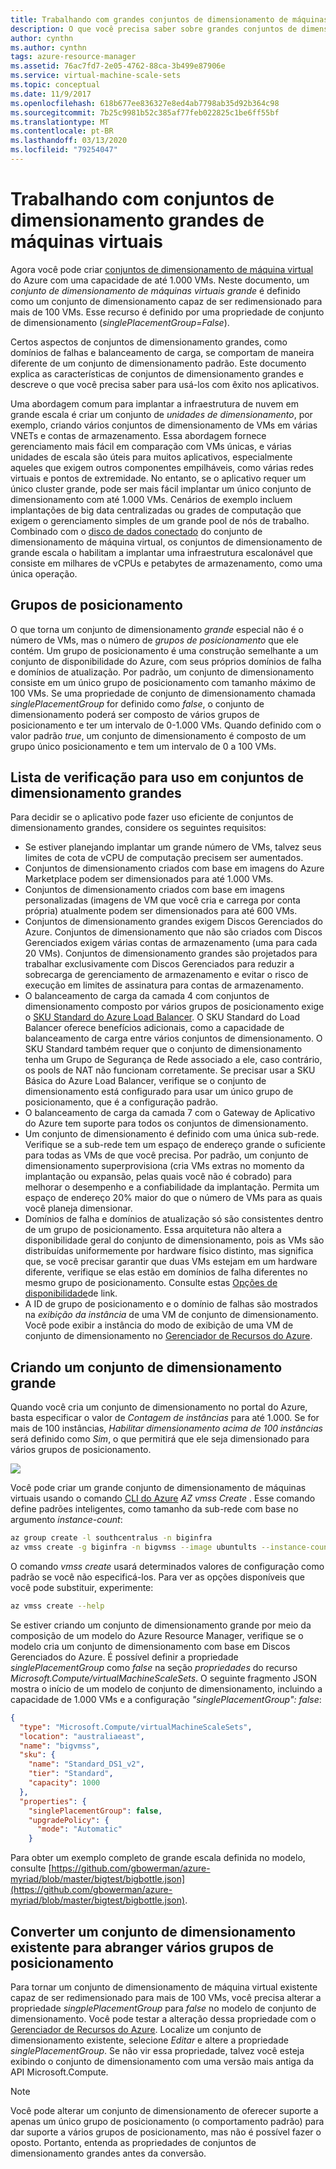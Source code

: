 ```yaml
---
title: Trabalhando com grandes conjuntos de dimensionamento de máquinas virtuais do Azure
description: O que você precisa saber sobre grandes conjuntos de dimensionamento de máquinas virtuais do Azure para usá-los em seu aplicativo.
author: cynthn
ms.author: cynthn
tags: azure-resource-manager
ms.assetid: 76ac7fd7-2e05-4762-88ca-3b499e87906e
ms.service: virtual-machine-scale-sets
ms.topic: conceptual
ms.date: 11/9/2017
ms.openlocfilehash: 618b677ee836327e8ed4ab7798ab35d92b364c98
ms.sourcegitcommit: 7b25c9981b52c385af77feb022825c1be6ff55bf
ms.translationtype: MT
ms.contentlocale: pt-BR
ms.lasthandoff: 03/13/2020
ms.locfileid: "79254047"
---
```

# <a name="working-with-large-virtual-machine-scale-sets"></a>Trabalhando com conjuntos de dimensionamento grandes de máquinas virtuais
Agora você pode criar [conjuntos de dimensionamento de máquina virtual](/azure/virtual-machine-scale-sets/) do Azure com uma capacidade de até 1.000 VMs. Neste documento, um _conjunto de dimensionamento de máquinas virtuais grande_ é definido como um conjunto de dimensionamento capaz de ser redimensionado para mais de 100 VMs. Esse recurso é definido por uma propriedade de conjunto de dimensionamento (_singlePlacementGroup=False_). 

Certos aspectos de conjuntos de dimensionamento grandes, como domínios de falhas e balanceamento de carga, se comportam de maneira diferente de um conjunto de dimensionamento padrão. Este documento explica as características de conjuntos de dimensionamento grandes e descreve o que você precisa saber para usá-los com êxito nos aplicativos. 

Uma abordagem comum para implantar a infraestrutura de nuvem em grande escala é criar um conjunto de _unidades de dimensionamento_, por exemplo, criando vários conjuntos de dimensionamento de VMs em várias VNETs e contas de armazenamento. Essa abordagem fornece gerenciamento mais fácil em comparação com VMs únicas, e várias unidades de escala são úteis para muitos aplicativos, especialmente aqueles que exigem outros componentes empilháveis, como várias redes virtuais e pontos de extremidade. No entanto, se o aplicativo requer um único cluster grande, pode ser mais fácil implantar um único conjunto de dimensionamento com até 1.000 VMs. Cenários de exemplo incluem implantações de big data centralizadas ou grades de computação que exigem o gerenciamento simples de um grande pool de nós de trabalho. Combinado com o [disco de dados conectado](virtual-machine-scale-sets-attached-disks.md) do conjunto de dimensionamento de máquina virtual, os conjuntos de dimensionamento de grande escala o habilitam a implantar uma infraestrutura escalonável que consiste em milhares de vCPUs e petabytes de armazenamento, como uma única operação.

## <a name="placement-groups"></a>Grupos de posicionamento 
O que torna um conjunto de dimensionamento _grande_ especial não é o número de VMs, mas o número de _grupos de posicionamento_ que ele contém. Um grupo de posicionamento é uma construção semelhante a um conjunto de disponibilidade do Azure, com seus próprios domínios de falha e domínios de atualização. Por padrão, um conjunto de dimensionamento consiste em um único grupo de posicionamento com tamanho máximo de 100 VMs. Se uma propriedade de conjunto de dimensionamento chamada _singlePlacementGroup_ for definido como _false_, o conjunto de dimensionamento poderá ser composto de vários grupos de posicionamento e ter um intervalo de 0-1.000 VMs. Quando definido com o valor padrão _true_, um conjunto de dimensionamento é composto de um grupo único posicionamento e tem um intervalo de 0 a 100 VMs.

## <a name="checklist-for-using-large-scale-sets"></a>Lista de verificação para uso em conjuntos de dimensionamento grandes
Para decidir se o aplicativo pode fazer uso eficiente de conjuntos de dimensionamento grandes, considere os seguintes requisitos:

- Se estiver planejando implantar um grande número de VMs, talvez seus limites de cota de vCPU de computação precisem ser aumentados. 
- Conjuntos de dimensionamento criados com base em imagens do Azure Marketplace podem ser dimensionados para até 1.000 VMs.
- Conjuntos de dimensionamento criados com base em imagens personalizadas (imagens de VM que você cria e carrega por conta própria) atualmente podem ser dimensionados para até 600 VMs.
- Conjuntos de dimensionamento grandes exigem Discos Gerenciados do Azure. Conjuntos de dimensionamento que não são criados com Discos Gerenciados exigem várias contas de armazenamento (uma para cada 20 VMs). Conjuntos de dimensionamento grandes são projetados para trabalhar exclusivamente com Discos Gerenciados para reduzir a sobrecarga de gerenciamento de armazenamento e evitar o risco de execução em limites de assinatura para contas de armazenamento. 
- O balanceamento de carga da camada 4 com conjuntos de dimensionamento composto por vários grupos de posicionamento exige o [SKU Standard do Azure Load Balancer](../load-balancer/load-balancer-standard-overview.md). O SKU Standard do Load Balancer oferece benefícios adicionais, como a capacidade de balanceamento de carga entre vários conjuntos de dimensionamento. O SKU Standard também requer que o conjunto de dimensionamento tenha um Grupo de Segurança de Rede associado a ele, caso contrário, os pools de NAT não funcionam corretamente. Se precisar usar a SKU Básica do Azure Load Balancer, verifique se o conjunto de dimensionamento está configurado para usar um único grupo de posicionamento, que é a configuração padrão.
- O balanceamento de carga da camada 7 com o Gateway de Aplicativo do Azure tem suporte para todos os conjuntos de dimensionamento.
- Um conjunto de dimensionamento é definido com uma única sub-rede. Verifique se a sub-rede tem um espaço de endereço grande o suficiente para todas as VMs de que você precisa. Por padrão, um conjunto de dimensionamento superprovisiona (cria VMs extras no momento da implantação ou expansão, pelas quais você não é cobrado) para melhorar o desempenho e a confiabilidade da implantação. Permita um espaço de endereço 20% maior do que o número de VMs para as quais você planeja dimensionar.
- Domínios de falha e domínios de atualização só são consistentes dentro de um grupo de posicionamento. Essa arquitetura não altera a disponibilidade geral do conjunto de dimensionamento, pois as VMs são distribuídas uniformemente por hardware físico distinto, mas significa que, se você precisar garantir que duas VMs estejam em um hardware diferente, verifique se elas estão em domínios de falha diferentes no mesmo grupo de posicionamento. Consulte estas [Opções de disponibilidade](/azure/virtual-machines/windows/availability)de link. 
- A ID de grupo de posicionamento e o domínio de falhas são mostrados na _exibição da instância_ de uma VM de conjunto de dimensionamento. Você pode exibir a instância do modo de exibição de uma VM de conjunto de dimensionamento no [Gerenciador de Recursos do Azure](https://resources.azure.com/).

## <a name="creating-a-large-scale-set"></a>Criando um conjunto de dimensionamento grande
Quando você cria um conjunto de dimensionamento no portal do Azure, basta especificar o valor de *Contagem de instâncias* para até 1.000. Se for mais de 100 instâncias, *Habilitar dimensionamento acima de 100 instâncias* será definido como *Sim*, o que permitirá que ele seja dimensionado para vários grupos de posicionamento. 

![](./media/virtual-machine-scale-sets-placement-groups/portal-large-scale.png)

Você pode criar um grande conjunto de dimensionamento de máquinas virtuais usando o comando [CLI do Azure](https://github.com/Azure/azure-cli) _AZ vmss Create_ . Esse comando define padrões inteligentes, como tamanho da sub-rede com base no argumento _instance-count_:

```bash
az group create -l southcentralus -n biginfra
az vmss create -g biginfra -n bigvmss --image ubuntults --instance-count 1000
```
O comando _vmss create_ usará determinados valores de configuração como padrão se você não especificá-los. Para ver as opções disponíveis que você pode substituir, experimente:
```bash
az vmss create --help
```

Se estiver criando um conjunto de dimensionamento grande por meio da composição de um modelo do Azure Resource Manager, verifique se o modelo cria um conjunto de dimensionamento com base em Discos Gerenciados do Azure. É possível definir a propriedade _singlePlacementGroup_ como _false_ na seção _propriedades_ do recurso _Microsoft.Compute/virtualMachineScaleSets_. O seguinte fragmento JSON mostra o início de um modelo de conjunto de dimensionamento, incluindo a capacidade de 1.000 VMs e a configuração _"singlePlacementGroup": false_:
```json
{
  "type": "Microsoft.Compute/virtualMachineScaleSets",
  "location": "australiaeast",
  "name": "bigvmss",
  "sku": {
    "name": "Standard_DS1_v2",
    "tier": "Standard",
    "capacity": 1000
  },
  "properties": {
    "singlePlacementGroup": false,
    "upgradePolicy": {
      "mode": "Automatic"
    }
```
Para obter um exemplo completo de grande escala definida no modelo, consulte [https://github.com/gbowerman/azure-myriad/blob/master/bigtest/bigbottle.json](https://github.com/gbowerman/azure-myriad/blob/master/bigtest/bigbottle.json).

## <a name="converting-an-existing-scale-set-to-span-multiple-placement-groups"></a>Converter um conjunto de dimensionamento existente para abranger vários grupos de posicionamento
Para tornar um conjunto de dimensionamento de máquina virtual existente capaz de ser redimensionado para mais de 100 VMs, você precisa alterar a propriedade _singplePlacementGroup_ para _false_ no modelo de conjunto de dimensionamento. Você pode testar a alteração dessa propriedade com o [Gerenciador de Recursos do Azure](https://resources.azure.com/). Localize um conjunto de dimensionamento existente, selecione _Editar_ e altere a propriedade _singlePlacementGroup_. Se não vir essa propriedade, talvez você esteja exibindo o conjunto de dimensionamento com uma versão mais antiga da API Microsoft.Compute.

> [!NOTE]
> Você pode alterar um conjunto de dimensionamento de oferecer suporte a apenas um único grupo de posicionamento (o comportamento padrão) para dar suporte a vários grupos de posicionamento, mas não é possível fazer o oposto. Portanto, entenda as propriedades de conjuntos de dimensionamento grandes antes da conversão.


